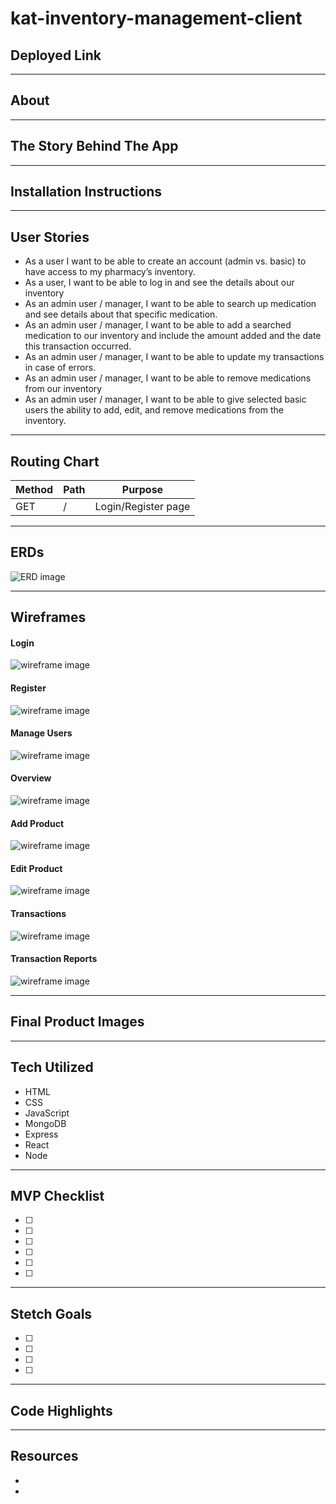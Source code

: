 # kat-inventory-management-client

## Deployed Link

___
## About


___

## The Story Behind The App


___
## Installation Instructions


___
## User Stories
- As a user I want to be able to create an account (admin vs. basic) to have access to my pharmacy’s inventory.
- As a user, I want to be able to log in and see the details about our inventory
- As an admin user / manager, I  want to be able to search up medication and see details about that specific medication.
- As an admin user / manager, I want to be able to add a searched medication to our inventory and include the amount added and the date this transaction occurred.
- As an admin user / manager, I want to be able to update my transactions in case of errors.
- As an admin user / manager, I want to be able to remove medications from our inventory
- As an admin user / manager, I want to be able to give selected basic users the ability to add, edit, and remove medications from the inventory.
___

## Routing Chart
| Method | Path | Purpose |
| ------ | ---- | ------- |
| GET | / | Login/Register page
___
## ERDs
![ERD image]()
___

## Wireframes
#### Login
![wireframe image](/wireframe/dashboard_login.jpg)
#### Register
![wireframe image](/wireframe/dashboard_register.jpg)
#### Manage Users
![wireframe image](/wireframe/dashboard_manageusers.jpg)
#### Overview
![wireframe image](/wireframe/dashboard_overview.jpg)
#### Add Product
![wireframe image](/wireframe/dashboard_add_drug.jpg)
#### Edit Product
![wireframe image](/wireframe/dashboard_edit_drug.jpg)
#### Transactions
![wireframe image](/wireframe/dashboard_transactions.jpg)
#### Transaction Reports
![wireframe image](/wireframe/dashboard_transactions_reports.jpg)


___
## Final Product Images

___
## Tech Utilized
- HTML
- CSS
- JavaScript
- MongoDB
- Express
- React
- Node
___

## MVP Checklist
- [ ] 
- [ ] 
- [ ] 
- [ ] 
- [ ] 
- [ ] 
___

## Stetch Goals
- [ ] 
- [ ] 
- [ ] 
- [ ] 
___

## Code Highlights

___

## Resources
- 
- 